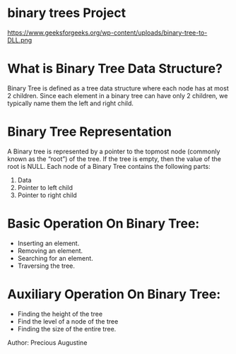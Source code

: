 # binary trees Project

https://www.geeksforgeeks.org/wp-content/uploads/binary-tree-to-DLL.png

# What is Binary Tree Data Structure?
Binary Tree is defined as a tree data structure where each node has at most 2 children. Since each element in a binary tree can have only 2 children, we typically name them the left and right child.

# Binary Tree Representation
A Binary tree is represented by a pointer to the topmost node (commonly known as the “root”) of the tree. If the tree is empty, then the value of the root is NULL. Each node of a Binary Tree contains the following parts:
1. Data
2. Pointer to left child
3. Pointer to right child

# Basic Operation On Binary Tree:
* Inserting an element.
* Removing an element.
* Searching for an element.
* Traversing the tree.

# Auxiliary Operation On Binary Tree:
* Finding the height of the tree
* Find the level of a node of the tree
* Finding the size of the entire tree.

Author: Precious Augustine
